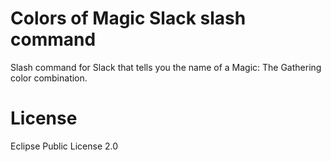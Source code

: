 # Colors of Magic Slack slash command

Slash command for Slack that tells you the name of a Magic: The Gathering color combination.

# License

Eclipse Public License 2.0
